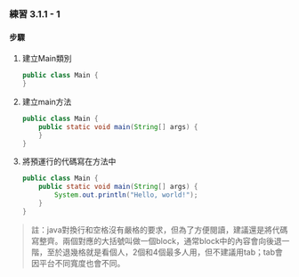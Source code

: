 ### 練習 3.1.1 - 1

#### 步驟
1. 建立Main類別
    ```java
    public class Main {
    }
    ```

2. 建立main方法
    ```java
    public class Main {
        public static void main(String[] args) {
        }
    }
    ```

3. 將預運行的代碼寫在方法中
    ```java
    public class Main {
        public static void main(String[] args) {
            System.out.println("Hello, world!");
        }
    }
    ```

> 註：java對換行和空格沒有嚴格的要求，但為了方便閱讀，建議還是將代碼寫整齊。兩個對應的大括號叫做一個block，通常block中的內容會向後退一階，至於退幾格就是看個人，2個和4個最多人用，但不建議用tab；tab會因平台不同寬度也會不同。